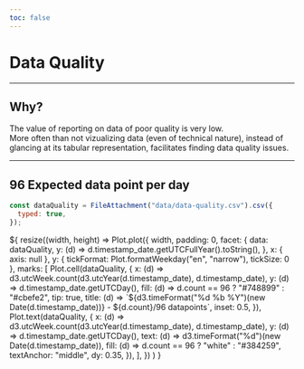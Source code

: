 ```yaml
---
toc: false
---
```


# Data Quality

---

## Why?

The value of reporting on data of poor quality is very low.<br/>
More often than not vizualizing data (even of technical nature), instead of glancing at its tabular representation, facilitates finding data quality issues.

---

## 96 Expected data point per day

```js
const dataQuality = FileAttachment("data/data-quality.csv").csv({
  typed: true,
});
```

<div class="grid grid-cols-1" style="grid-auto-rows: 504px;">
  <div class="card">
    ${
      resize((width, height) =>
        Plot.plot({
          width,
          padding: 0,
          facet: {
            data: dataQuality,
            y: (d) => d.timestamp_date.getUTCFullYear().toString(),
          },
          x: { axis: null },
          y: { tickFormat: Plot.formatWeekday("en", "narrow"), tickSize: 0 },
          marks: [
            Plot.cell(dataQuality, {
              x: (d) => d3.utcWeek.count(d3.utcYear(d.timestamp_date), d.timestamp_date),
              y: (d) => d.timestamp_date.getUTCDay(),
              fill: (d) => d.count == 96 ? "#748899" : "#cbefe2",
              tip: true,
              title: (d) => `${d3.timeFormat("%d %b %Y")(new Date(d.timestamp_date))} - ${d.count}/96 datapoints`,
              inset: 0.5,
            }),
            Plot.text(dataQuality, {
              x: (d) => d3.utcWeek.count(d3.utcYear(d.timestamp_date), d.timestamp_date),
              y: (d) => d.timestamp_date.getUTCDay(),
              text: (d) => d3.timeFormat("%d")(new Date(d.timestamp_date)),
              fill: (d) => d.count == 96 ? "white" : "#384259",
              textAnchor: "middle",
              dy: 0.35,
            }),
          ],
        })
      )
    }
  </div>
</div>

